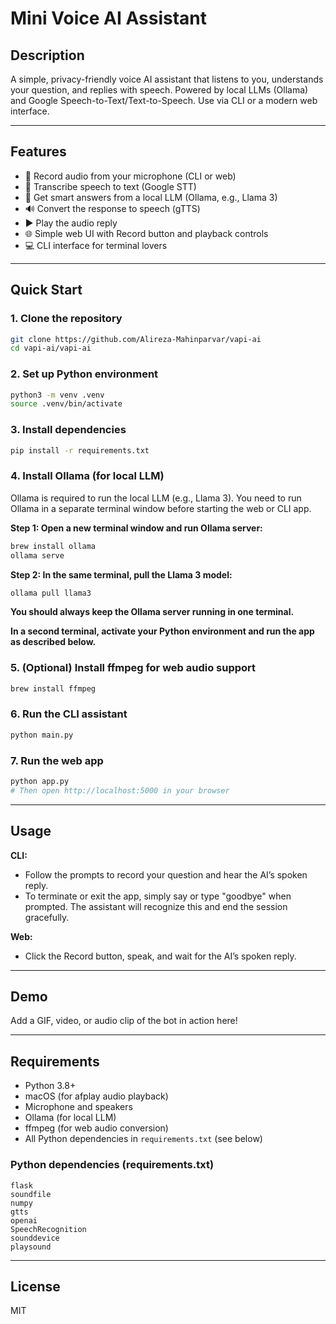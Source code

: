 

# Mini Voice AI Assistant


## Description
A simple, privacy-friendly voice AI assistant that listens to you, understands your question, and replies with speech. Powered by local LLMs (Ollama) and Google Speech-to-Text/Text-to-Speech. Use via CLI or a modern web interface.

---


## Features
- 🎤 Record audio from your microphone (CLI or web)
- 📝 Transcribe speech to text (Google STT)
- 🤖 Get smart answers from a local LLM (Ollama, e.g., Llama 3)
- 🔊 Convert the response to speech (gTTS)
- ▶️ Play the audio reply
- 🌐 Simple web UI with Record button and playback controls
- 💻 CLI interface for terminal lovers

---

## Quick Start


### 1. Clone the repository
```bash
git clone https://github.com/Alireza-Mahinparvar/vapi-ai
cd vapi-ai/vapi-ai
```


### 2. Set up Python environment
```bash
python3 -m venv .venv
source .venv/bin/activate
```


### 3. Install dependencies
```bash
pip install -r requirements.txt
```



### 4. Install Ollama (for local LLM)
Ollama is required to run the local LLM (e.g., Llama 3). You need to run Ollama in a separate terminal window before starting the web or CLI app.

**Step 1: Open a new terminal window and run Ollama server:**
```bash
brew install ollama
ollama serve
```

**Step 2: In the same terminal, pull the Llama 3 model:**
```bash
ollama pull llama3
```

**You should always keep the Ollama server running in one terminal.**

**In a second terminal, activate your Python environment and run the app as described below.**


### 5. (Optional) Install ffmpeg for web audio support
```bash
brew install ffmpeg
```


### 6. Run the CLI assistant
```bash
python main.py
```


### 7. Run the web app
```bash
python app.py
# Then open http://localhost:5000 in your browser
```

---

## Usage


**CLI:**
- Follow the prompts to record your question and hear the AI’s spoken reply.
- To terminate or exit the app, simply say or type "goodbye" when prompted. The assistant will recognize this and end the session gracefully.


**Web:**
- Click the Record button, speak, and wait for the AI’s spoken reply.

---


## Demo
Add a GIF, video, or audio clip of the bot in action here!

---


## Requirements
- Python 3.8+
- macOS (for afplay audio playback)
- Microphone and speakers
- Ollama (for local LLM)
- ffmpeg (for web audio conversion)
- All Python dependencies in `requirements.txt` (see below)

### Python dependencies (requirements.txt)
```
flask
soundfile
numpy
gtts
openai
SpeechRecognition
sounddevice
playsound
```

---


## License
MIT
